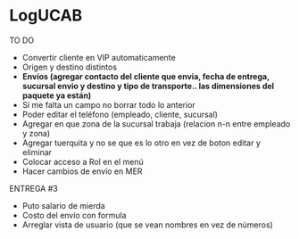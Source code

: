 # LogUCAB
TO DO
- Convertir cliente en VIP automaticamente
- Origen y destino distintos
- <b>Envíos (agregar contacto del cliente que envia, fecha de entrega, sucursal envio y destino y tipo de transporte.. las dimensiones del paquete ya están)</b>
- Si me falta un campo no borrar todo lo anterior
- Poder editar el teléfono (empleado, cliente, sucursal) 
- Agregar en que zona de la sucursal trabaja (relacion n-n entre empleado y zona)
- Agregar tuerquita y no se que es lo otro en vez de boton editar y eliminar 
- Colocar acceso a  Rol en el menú
- Hacer cambios de envío en MER


ENTREGA #3

- Puto salario de mierda
- Costo del envío con formula
- Arreglar vista de usuario (que se vean nombres en vez de números)
